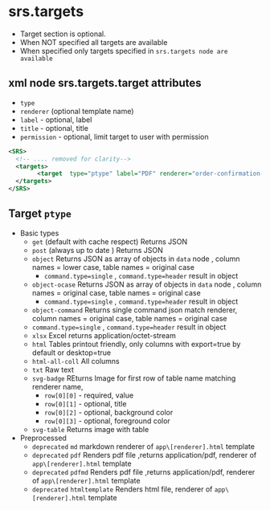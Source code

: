 # srs.targets

- Target section is optional.
- When NOT specified all targets are available
- When specified only targets specified in `srs.targets node are available`

## xml node srs.targets.target attributes

- `type` 
- `renderer` (optional template name)
- `label` - optional, label
- `title` - optional, title
- `permission` - optional, limit target to user with permission

~~~ xml
<SRS>
  <!-- .... removed for clarity-->
  <targets>
        <target  type="ptype" label="PDF" renderer="order-confirmation-print"></target>
  </targets>
</SRS>
~~~

## Target `ptype`


- Basic types
  - `get` (default with cache respect) Returns JSON
  - `post` (always up to date ) Returns JSON
  - `object` Returns JSON as array of objects in `data` node , column names = lower case, table names = original case
    -  `command.type=single` , `command.type=header` result in object 
  - `object-ocase`  Returns JSON as array of objects in `data` node , column names = original case, table names = original case
    -  `command.type=single` , `command.type=header` result in object 
   - `object-command`  Returns single command json match renderer, column names = original case, table names = original case
    -  `command.type=single` , `command.type=header` result in object 
  - `xlsx` Excel  returns application/octet-stream
  - `html` Tables printout friendly, only columns with  export=true by default or desktop=true 
  - `html-all-coll` All columns
  - `txt` Raw text 
  - `svg-badge` REturns Image for first row of table name matching renderer name, 
    - `row[0][0]` - required, value
    - `row[0][1]` - optional, title
    - `row[0][2]` - optional, background color
    - `row[0][3]` - optional, foreground color
  - `svg-table` Returns  image with table
- Preprocessed
  - `deprecated` `md` markdown renderer of `app\[renderer].html` template
  - `deprecated` `pdf` Renders pdf file ,returns application/pdf, renderer of `app\[renderer].html` template
  - `deprecated` `pdfmd` Renders pdf file ,returns application/pdf, renderer of `app\[renderer].html` template
  - `deprecated` `htmltemplate`   Renders html file, renderer of `app\[renderer].html` template



